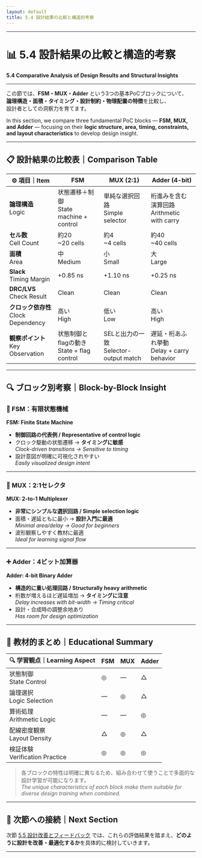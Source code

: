 ```yaml
---
layout: default
title: 5.4 設計結果の比較と構造的考察
---
```


---

# 📊 5.4 設計結果の比較と構造的考察  
**5.4 Comparative Analysis of Design Results and Structural Insights**

---

この節では、**FSM・MUX・Adder** という3つの基本PoCブロックについて、  
**論理構造・面積・タイミング・設計制約・物理配置の特徴**を比較し、  
設計者としての洞察力を育てます。

In this section, we compare three fundamental PoC blocks — **FSM, MUX, and Adder** — focusing on their **logic structure, area, timing, constraints, and layout characteristics** to develop design insight.

---

## 📋 設計結果の比較表｜Comparison Table

| ⚙️ 項目｜Item       | FSM                          | MUX (2:1)                      | Adder (4-bit)                   |
|--------------------|-------------------------------|--------------------------------|---------------------------------|
| **論理構造**<br>Logic | 状態遷移＋制御<br>State machine + control | 単純な選択回路<br>Simple selector | 桁進みを含む演算回路<br>Arithmetic with carry |
| **セル数**<br>Cell Count | 約20<br>~20 cells            | 約4<br>~4 cells                | 約40<br>~40 cells               |
| **面積**<br>Area    | 中<br>Medium                 | 小<br>Small                    | 大<br>Large                     |
| **Slack**<br>Timing Margin | +0.85 ns                    | +1.10 ns                       | +0.25 ns                        |
| **DRC/LVS**<br>Check Result | Clean                      | Clean                          | Clean                           |
| **クロック依存性**<br>Clock Dependency | 高い<br>High                  | 低い<br>Low                    | 高い<br>High                    |
| **観察ポイント**<br>Key Observation | 状態制御とflagの動き<br>State + flag control | SELと出力の一致<br>Selector-output match | 遅延・桁あふれ挙動<br>Delay + carry behavior |

---

## 🔍 ブロック別考察｜Block-by-Block Insight

### 🧭 FSM：有限状態機械  
**FSM: Finite State Machine**

- **制御回路の代表例 / Representative of control logic**
- クロック駆動の状態遷移 → **タイミングに敏感**  
  *Clock-driven transitions → Sensitive to timing*
- 設計意図が明確に可視化されやすい  
  *Easily visualized design intent*

---

### 🧮 MUX：2:1セレクタ  
**MUX: 2-to-1 Multiplexer**

- **非常にシンプルな選択回路 / Simple selection logic**
- 面積・遅延ともに最小 → **設計入門に最適**  
  *Minimal area/delay → Good for beginners*
- 波形観察しやすく教材に最適  
  *Ideal for learning signal flow*

---

### ➕ Adder：4ビット加算器  
**Adder: 4-bit Binary Adder**

- **構造的に重い処理回路 / Structurally heavy arithmetic**
- 桁数が増えるほど遅延増加 → **タイミングに注意**  
  *Delay increases with bit-width → Timing critical*
- 設計・合成時の調整余地あり  
  *Has room for design optimization*

---

## 📘 教材的まとめ｜Educational Summary

| 🔍 学習観点｜Learning Aspect       | FSM | MUX | Adder |
|-------------------------------|-----|-----|-------|
| 状態制御<br>State Control     | ◎   | ―   | △     |
| 論理選択<br>Logic Selection   | ―   | ◎   | △     |
| 算術処理<br>Arithmetic Logic  | ―   | ―   | ◎     |
| 配線密度観察<br>Layout Density | △   | ◎   | △     |
| 検証体験<br>Verification Practice | ◎   | ◎   | ◎     |

> 各ブロックの特性は明確に異なるため、組み合わせて使うことで多面的な設計学習が可能になります。  
> *The unique characteristics of each block make them suitable for diverse design training when combined.*

---

## 🔗 次節への接続｜Next Section

次節 [5.5 設計改善とフィードバック](5.5_improvement_feedback.md) では、これらの評価結果を踏まえ、**どのように設計を改善・最適化するか**を具体的に検討していきます。

---
